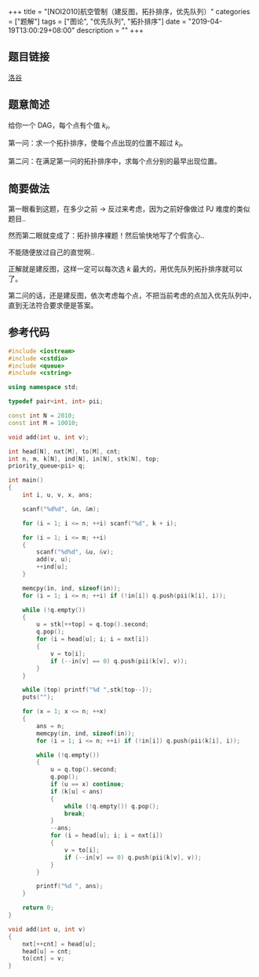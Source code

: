 +++
title = "[NOI2010]航空管制（建反图，拓扑排序，优先队列）"
categories = ["题解"]
tags = ["图论", "优先队列", "拓扑排序"]
date = "2019-04-19T13:00:29+08:00"
description = ""
+++


## 题目链接

[洛谷](https://www.luogu.org/problemnew/show/P1954)

## 题意简述

给你一个 DAG，每个点有个值 $k_i$。

第一问：求一个拓扑排序，使每个点出现的位置不超过 $k_i$。

第二问：在满足第一问的拓扑排序中，求每个点分别的最早出现位置。

<!--more-->

## 简要做法

第一眼看到这题，在多少之前 $\rightarrow$ 反过来考虑，因为之前好像做过 PJ 难度的类似题目..

然而第二眼就变成了：拓扑排序裸题！然后愉快地写了个假贪心..

不能随便放过自己的直觉啊..

正解就是建反图，这样一定可以每次选 $k$ 最大的，用优先队列拓扑排序就可以了。

第二问的话，还是建反图，依次考虑每个点，不把当前考虑的点加入优先队列中，直到无法符合要求便是答案。

## 参考代码

```cpp
#include <iostream>
#include <cstdio>
#include <queue>
#include <cstring>

using namespace std;

typedef pair<int, int> pii;

const int N = 2010;
const int M = 10010;

void add(int u, int v);

int head[N], nxt[M], to[M], cnt;
int n, m, k[N], ind[N], in[N], stk[N], top;
priority_queue<pii> q;

int main()
{
    int i, u, v, x, ans;

    scanf("%d%d", &n, &m);

    for (i = 1; i <= n; ++i) scanf("%d", k + i);

    for (i = 1; i <= m; ++i)
    {
        scanf("%d%d", &u, &v);
        add(v, u);
        ++ind[u];
    }

    memcpy(in, ind, sizeof(in));
    for (i = 1; i <= n; ++i) if (!in[i]) q.push(pii(k[i], i));

    while (!q.empty())
    {
        u = stk[++top] = q.top().second;
        q.pop();
        for (i = head[u]; i; i = nxt[i])
        {
            v = to[i];
            if (--in[v] == 0) q.push(pii(k[v], v));
        }
    }

    while (top) printf("%d ",stk[top--]);
    puts("");

    for (x = 1; x <= n; ++x)
    {
        ans = n;
        memcpy(in, ind, sizeof(in));
        for (i = 1; i <= n; ++i) if (!in[i]) q.push(pii(k[i], i));

        while (!q.empty())
        {
            u = q.top().second;
            q.pop();
            if (u == x) continue;
            if (k[u] < ans)
            {
                while (!q.empty()) q.pop();
                break;
            }
            --ans;
            for (i = head[u]; i; i = nxt[i])
            {
                v = to[i];
                if (--in[v] == 0) q.push(pii(k[v], v));
            }
        }

        printf("%d ", ans);
    }

    return 0;
}

void add(int u, int v)
{
    nxt[++cnt] = head[u];
    head[u] = cnt;
    to[cnt] = v;
}
```

